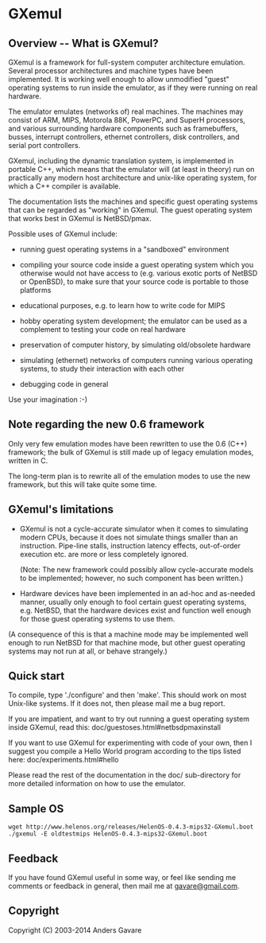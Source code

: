 GXemul
======

Overview  --  What is GXemul?
-----------------------------

GXemul is a framework for full-system computer architecture emulation.
Several processor architectures and machine types have been implemented.
It is working well enough to allow unmodified "guest" operating systems to
run inside the emulator, as if they were running on real hardware.

The emulator emulates (networks of) real machines. The machines may consist
of ARM, MIPS, Motorola 88K, PowerPC, and SuperH processors, and various
surrounding hardware components such as framebuffers, busses, interrupt
controllers, ethernet controllers, disk controllers, and serial port
controllers.

GXemul, including the dynamic translation system, is implemented in portable
C++, which means that the emulator will (at least in theory) run on
practically any modern host architecture and unix-like operating system, for
which a C++ compiler is available.

The documentation lists the machines and specific guest operating systems
that can be regarded as "working" in GXemul. The guest operating system
that works best in GXemul is NetBSD/pmax.

Possible uses of GXemul include:

*  running guest operating systems in a "sandboxed" environment

*  compiling your source code inside a guest operating system which you
     otherwise would not have access to (e.g. various exotic ports of
     NetBSD or OpenBSD), to make sure that your source code is portable to
     those platforms

*  educational purposes, e.g. to learn how to write code for MIPS

*  hobby operating system development; the emulator can be used as a
     complement to testing your code on real hardware

*  preservation of computer history, by simulating old/obsolete hardware

*  simulating (ethernet) networks of computers running various
     operating systems, to study their interaction with each other

*  debugging code in general

Use your imagination :-)

Note regarding the new 0.6 framework
------------------------------------

Only very few emulation modes have been rewritten to use the 0.6 (C++)
framework; the bulk of GXemul is still made up of legacy emulation modes,
written in C.

The long-term plan is to rewrite all of the emulation modes to use the
new framework, but this will take quite some time.

GXemul's limitations
--------------------

*  GXemul is not a cycle-accurate simulator when it comes to simulating
     modern CPUs, because it does not simulate things smaller than an
     instruction. Pipe-line stalls, instruction latency effects, out-of-order
     execution etc. are more or less completely ignored.

     (Note: The new framework could possibly allow cycle-accurate models
     to be implemented; however, no such component has been written.)

*  Hardware devices have been implemented in an ad-hoc and as-needed manner,
     usually only enough to fool certain guest operating systems, e.g. NetBSD,
     that the hardware devices exist and function well enough for those guest
     operating systems to use them.

(A consequence of this is that a machine mode may be implemented well
enough to run NetBSD for that machine mode, but other guest operating
systems may not run at all, or behave strangely.)

Quick start
-----------

To compile, type './configure' and then 'make'. This should work on most
Unix-like systems. If it does not, then please mail me a bug report.

If you are impatient, and want to try out running a guest operating system 
inside GXemul, read this:  doc/guestoses.html#netbsdpmaxinstall

If you want to use GXemul for experimenting with code of your own,
then I suggest you compile a Hello World program according to the tips
listed here:  doc/experiments.html#hello

Please read the rest of the documentation in the doc/ sub-directory for
more detailed information on how to use the emulator.

Sample OS
---------

```
wget http://www.helenos.org/releases/HelenOS-0.4.3-mips32-GXemul.boot
./gxemul -E oldtestmips HelenOS-0.4.3-mips32-GXemul.boot
```

Feedback
--------

If you have found GXemul useful in some way, or feel like sending me
comments or feedback in general, then mail me at gavare@gmail.com.

Copyright
---------

Copyright (C) 2003-2014  Anders Gavare
